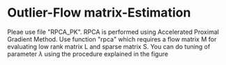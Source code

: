 # Outlier-Flow matrix-Estimation
Pleae use file "RPCA_PK". RPCA is performed using Accelerated Proximal Gradient Method. Use function "rpca" which requires a flow matrix M for evaluating low rank matrix L and sparse matrix S. You can do tuning of parameter $\lambda$ using the procedure explained in the figure

